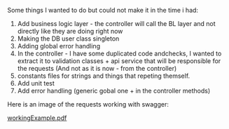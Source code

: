 Some things I wanted to do but could not make it in the time i had: 

1) Add business logic layer - the controller will call the BL layer and not directly like they are doing right now
2) Making the DB user class singleton
3) Adding global error handling
4) In the controller - I have some duplicated code andchecks, I wanted to extract it to validation classes + api service that will be responsible for the requests (And not as it is now - from the controller)
5) constants files for strings and things that repeting themself.
6) Add unit test
7) Add error handling (generic gobal one + in the controller methods)


Here is an image of the requests working with swagger: 

[workingExample.pdf](https://github.com/Tamir198/Abra-dot-net/files/10919956/workingExample.pdf)
